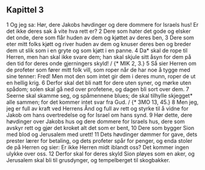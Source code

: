 ## Kapittel 3

1 Og jeg sa: Hør, dere Jakobs høvdinger og dere dommere for Israels hus! Er det ikke deres sak å vite hva rett er?
2 Dere som hater det gode og elsker det onde, dere som flår huden av dem og kjøttet av deres ben,
3 Dere som eter mitt folks kjøtt og river huden av dem og knuser deres ben og breder dem ut slik som i en gryte og som kjøtt i en panne.
4 Da* skal de rope til Herren, men han skal ikke svare dem; han skal skjule sitt åsyn for dem på den tid for deres onde gjerningers skyld! / {* MIK 2, 3.}
5 Så sier Herren om de profeter som fører mitt folk vill, som roper når de har noe å tygge med sine tenner: Fred! Men mot den som intet gir dem i deres munn, roper de ut en hellig krig.
6 Derfor skal det bli natt for dere uten syner, og mørke uten spådom; solen skal gå ned over profetene, og dagen bli sort over dem.
7 Seerne skal skamme seg, og spåmennene blues; de skal tilhylle skjegget* alle sammen; for det kommer intet svar fra Gud. / {* 3MO 13, 45.}
8 Men jeg, jeg er full av kraft ved Herrens Ånd og full av rett og styrke til å vidne for Jakob om hans overtredelse og for Israel om hans synd.
9 Hør dette, dere høvdinger over Jakobs hus og dere dommere for Israels hus, dere som avskyr rett og gjør det kroket alt det som er bent,
10 Dere som bygger Sion med blod og Jerusalem med urett!
11 Dets høvdinger dømmer for gave, dets prester lærer for betaling, og dets profeter spår for penger, og enda stoler de på Herren og sier: Er ikke Herren midt iblandt oss? Det kommer ingen ulykke over oss.
12 Derfor skal for deres skyld Sion pløyes som en aker, og Jerusalem skal bli til grusdynger, og tempelberget til skogbakker.
